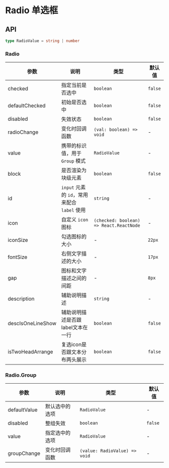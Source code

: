 # Radio 单选框

<code src="./demos/index.tsx"></code>

## API

```ts | pure
type RadioValue = string | number
```

### Radio

| 参数           | 说明                                         | 类型                                    | 默认值  |
| -------------- | -------------------------------------------- | --------------------------------------- | ------- |
| checked        | 指定当前是否选中                             | `boolean`                               | `false` |
| defaultChecked | 初始是否选中                                 | `boolean`                               | `false` |
| disabled       | 失效状态                                     | `boolean`                               | `false` |
| radioChange       | 变化时回调函数                               | `(val: boolean) => void`                | -       |
| value          | 携带的标识值，用于 `Group` 模式              | `RadioValue`                            | -       |
| block          | 是否渲染为块级元素                           | `boolean`                               | `false` |
| id             | `input` 元素的 `id`，常用来配合 `label` 使用 | `string`                                | -       |
| icon           | 自定义 `icon` 图标                           | `(checked: boolean) => React.ReactNode` | -       |
| iconSize | 勾选图标的大小          | - | `22px` |
| fontSize | 右侧文字描述的大小       | - | `17px` |
| gap       | 图标和文字描述之间的间距 | - | `8px`  |
| description    | 辅助说明描述                                    | `string`                | - |
| descIsOneLineShow    | 辅助说明描述是否跟label文本在一行            | `boolean`                | `false` |
| isTwoHeadArrange    | 复选icon是否跟文本分布两头展示                | `boolean`                | `false` |

### Radio.Group

| 参数         | 说明           | 类型                          | 默认值  |
| ------------ | -------------- | ----------------------------- | ------- |
| defaultValue | 默认选中的选项 | `RadioValue`                  | -       |
| disabled     | 整组失效       | `boolean`                     | `false` |
| value        | 指定选中的选项 | `RadioValue`                  | -       |
| groupChange     | 变化时回调函数 | `(value: RadioValue) => void` | -       |

